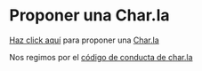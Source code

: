 # Proponer una Char.la

[Haz click aquí](https://github.com/quecharla/propuestas/issues/new) para proponer una [Char.la](https://char.la)

Nos regimos por el [código de conducta de char.la](https://char.la/codigo-de-conducta)
